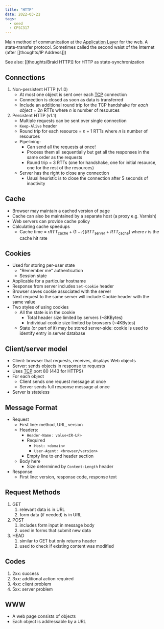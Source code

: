 ```yaml
---
title: "HTTP"
date: 2022-03-21
tags:
  - seed
  - CPSC317
---
```


Main method of communication at the [Application Layer](thoughts/Application%20Layer.md) for the web. A state-transfer protocol. Sometimes called the second waist of the Internet (after [[thoughts/IP Address]])

See also: [[thoughts/Braid HTTP]] for HTTP as state-synchronization

## Connections

1. Non-persistent HTTP (v1.0)
   - At most one object is sent over each [TCP](thoughts/TCP.md) connection
   - Connection is closed as soon as data is transferred
   - Include an additional round trip for the TCP handshake for _each object_ = $2n$ RTTs where $n$ is number of resources
2. Persistent HTTP (v1.1)
   - Multiple requests can be sent over single connection
   - `Keep-Alive` header
   - Round trip for each resource = $n + 1$ RTTs where $n$ is number of resources
   - Pipelining:
     - Can send all the requests at once!
     - Process them all sequentially but get all the responses in the same order as the requests
     - Round trip = 3 RTTs (one for handshake, one for initial resource, one for the rest of the resources)
   - Server has the right to close any connection
     - Usual heuristic is to close the connection after 5 seconds of inactivity

## Cache

- Browser may maintain a cached version of page
- Cache can also be maintained by a separate host (a proxy e.g. Varnish)
- Web servers can provide cache policy
- Calculating cache speedups
  - Cache time = $rRTT_\textrm{cache} + (1-r)(RTT_\textrm{server} + RTT_\textrm{cache})$ where $r$ is the cache hit rate

## Cookies

- Used for storing per-user state
  - "Remember me" authentication
  - Session state
- Applicable for a particular hostname
- Response from server includes `Set-Cookie` header
- Browser saves cookie associated with the server
- Next request to the same server will include Cookie header with the same value
- Two styles of using cookies
  - All the state is in the cookie
    - Total header size limited by servers (~8KBytes)
    - Individual cookie size limited by browsers (~4KBytes)
  - State (or part of it) may be stored server-side: cookie is used to identify entry in server database

## Client/server model

- Client: browser that requests, receives, displays Web objects
- Server: sends objects in response to requests
- Uses [TCP](thoughts/TCP.md) port 80 (443 for HTTPS)
- For each object
  - Client sends one request message at once
  - Server sends full response message at once
- Server is stateless

## Message Format

- Request
  - First line: method, URL, version
  - Headers:
    - `Header-Name: value<CR-LF>`
    - Required
      - `Host: <domain>`
      - `User-Agent: <browser/version>`
    - Empty line to end header section
  - Body here
    - Size determined by `Content-Length` header
- Response
  - First line: version, response code, response text

## Request Methods

1. GET
   1. relevant data is in URL
   2. form data (if needed) is in URL
2. POST
   1. includes form input in message body
   2. used in forms that submit new data
3. HEAD
   1. similar to GET but only returns header
   2. used to check if existing content was modified

## Codes

1. 2xx: success
2. 3xx: additional action required
3. 4xx: client problem
4. 5xx: server problem

## WWW

- A web page consists of objects
- Each object is addressable by a URL
